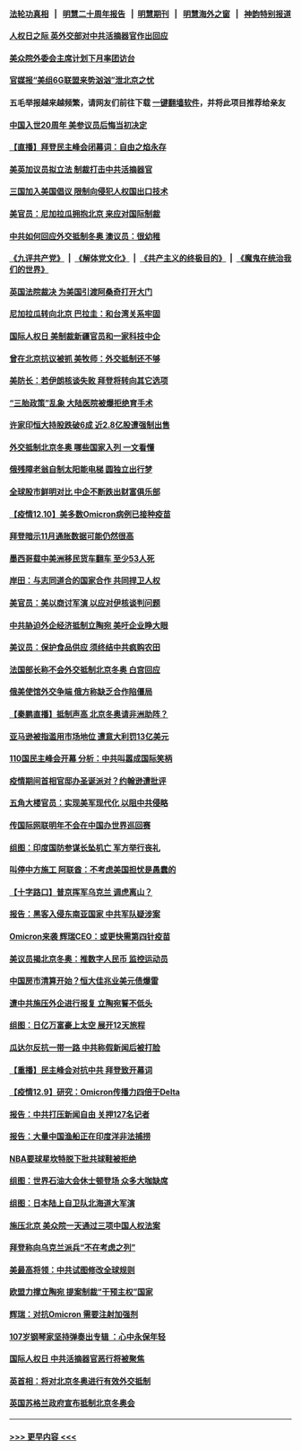 #### [法轮功真相](https://github.com/gfw-breaker/truth/blob/master/README.md?t=0) &nbsp;&nbsp;|&nbsp;&nbsp; [明慧二十周年报告](https://github.com/gfw-breaker/mh-reports/blob/master/README.md?t=0) &nbsp;&nbsp;|&nbsp;&nbsp;[明慧期刊](https://github.com/gfw-breaker/mh-qikan) &nbsp;&nbsp;|&nbsp;&nbsp; [明慧海外之窗](https://github.com/gfw-breaker/mh-news/blob/master/README.md?t=0) &nbsp;&nbsp;|&nbsp;&nbsp; [神韵特别报道](https://github.com/gfw-breaker/mh-news/blob/master/shenyun.md?t=0)
#### [人权日之际 英外交部对中共活摘器官作出回应](../pages/nsc418/n13430243.md?t=12111201) 
#### [美众院外委会主席计划下月率团访台](../pages/nsc418/n13430486.md?t=12111201) 
#### [官媒报“美组6G联盟来势汹汹”泄北京之忧](../pages/nsc418/n13429642.md?t=12111201) 
#### 五毛举报越来越频繁，请网友们前往下载 [一键翻墙软件](https://github.com/gfw-breaker/ssr-accounts)，并将此项目推荐给亲友
#### [中国入世20周年 美参议员后悔当初决定](../pages/nsc418/n13430286.md?t=12111201) 
#### [【直播】拜登民主峰会闭幕词：自由之焰永存](../pages/nsc418/n13430379.md?t=12111201) 
#### [美英加议员拟立法 制裁打击中共活摘器官](../pages/nsc418/n13430251.md?t=12111201) 
#### [三国加入美国倡议 限制向侵犯人权国出口技术](../pages/nsc418/n13430086.md?t=12111201) 
#### [美官员：尼加拉瓜拥抱北京 来应对国际制裁](../pages/nsc418/n13430192.md?t=12111201) 
#### [中共如何回应外交抵制冬奥 澳议员：很幼稚](../pages/nsc418/n13430068.md?t=12111201) 
#### [《九评共产党》](https://github.com/begood0513/9ping.md/blob/master/README.md) &nbsp;|&nbsp; [《解体党文化》](../../../../jtdwh.md/blob/master/README.md)  &nbsp;|&nbsp; [《共产主义的终极目的》](../../../../gczydzjmd.md/blob/master/README.md) &nbsp;|&nbsp; [《魔鬼在统治我们的世界》](../../../../mgztzwmdsj.md/blob/master/README.md) 
#### [英国法院裁决 为美国引渡阿桑奇打开大门](../pages/nsc418/n13430159.md?t=12111201) 
#### [尼加拉瓜转向北京 巴拉圭：和台湾关系牢固](../pages/nsc418/n13429893.md?t=12111201) 
#### [国际人权日 美制裁新疆官员和一家科技中企](../pages/nsc418/n13429921.md?t=12111201) 
#### [曾在北京抗议被抓 美牧师：外交抵制还不够](../pages/nsc418/n13429877.md?t=12111201) 
#### [美防长：若伊朗核谈失败 拜登将转向其它选项](../pages/nsc418/n13429727.md?t=12111201) 
#### [“三胎政策”乱象 大陆医院被爆拒绝育手术](../pages/nsc418/n13429800.md?t=12111201) 
#### [许家印恒大持股跌破6成 近2.8亿股遭强制出售](../pages/nsc418/n13429668.md?t=12111201) 
#### [外交抵制北京冬奥 哪些国家入列 一文看懂](../pages/nsc418/n13429413.md?t=12111201) 
#### [俄残障老翁自制太阳能电梯 圆独立出行梦](../pages/nsc418/n13428335.md?t=12111201) 
#### [全球股市鲜明对比 中企不断跌出财富俱乐部](../pages/nsc418/n13429394.md?t=12111201) 
#### [【疫情12.10】美多数Omicron病例已接种疫苗](../pages/nsc418/n13429074.md?t=12111201) 
#### [拜登暗示11月通胀数据可能仍然很高](../pages/nsc418/n13428709.md?t=12111201) 
#### [墨西哥载中美洲移民货车翻车 至少53人死](../pages/nsc418/n13428343.md?t=12111201) 
#### [岸田：与志同道合的国家合作 共同捍卫人权](../pages/nsc418/n13428377.md?t=12111201) 
#### [美官员：美以商讨军演 以应对伊核谈判问题](../pages/nsc418/n13428156.md?t=12111201) 
#### [中共胁迫外企经济抵制立陶宛 美吁企业睁大眼](../pages/nsc418/n13428270.md?t=12111201) 
#### [美议员：保护食品供应 须终结中共疯购农田](../pages/nsc418/n13428253.md?t=12111201) 
#### [法国部长称不会外交抵制北京冬奥 白宫回应](../pages/nsc418/n13428177.md?t=12111201) 
#### [俄美使馆外交争端 俄方称缺乏合作陷僵局](../pages/nsc418/n13427869.md?t=12111201) 
#### [【秦鹏直播】抵制声高 北京冬奥请非洲助阵？](../pages/nsc418/n13427857.md?t=12111201) 
#### [亚马逊被指滥用市场地位 遭意大利罚13亿美元](../pages/nsc418/n13427325.md?t=12111201) 
#### [110国民主峰会开幕 分析：中共叫嚣成国际笑柄](../pages/nsc418/n13427500.md?t=12111201) 
#### [疫情期间首相官邸办圣诞派对？约翰逊遭批评](../pages/nsc418/n13427724.md?t=12111201) 
#### [五角大楼官员：实现美军现代化 以阻中共侵略](../pages/nsc418/n13427780.md?t=12111201) 
#### [传国际网联明年不会在中国办世界巡回赛](../pages/nsc418/n13427550.md?t=12111201) 
#### [组图：印度国防参谋长坠机亡 军方举行丧礼](../pages/nsc418/n13427019.md?t=12111201) 
#### [叫停中方施工 阿联酋：不考虑美国担忧是愚蠢的](../pages/nsc418/n13427649.md?t=12111201) 
#### [【十字路口】普京挥军乌克兰 调虎离山？](../pages/nsc418/n13427026.md?t=12111201) 
#### [报告：黑客入侵东南亚国家 中共军队疑涉案](../pages/nsc418/n13427534.md?t=12111201) 
#### [Omicron来袭 辉瑞CEO：或更快需第四针疫苗](../pages/nsc418/n13427462.md?t=12111201) 
#### [美议员揭北京冬奥：推数字人民币 监控运动员](../pages/nsc418/n13427465.md?t=12111201) 
#### [中国房市清算开始？恒大佳兆业美元债爆雷](../pages/nsc418/n13427306.md?t=12111201) 
#### [遭中共施压外企进行报复 立陶宛誓不低头](../pages/nsc418/n13426985.md?t=12111201) 
#### [组图：日亿万富豪上太空 展开12天旅程](../pages/nsc418/n13426635.md?t=12111201) 
#### [瓜达尔反抗一带一路 中共称假新闻后被打脸](../pages/nsc418/n13427079.md?t=12111201) 
#### [【重播】民主峰会对抗中共 拜登致开幕词](../pages/nsc418/n13425940.md?t=12111201) 
#### [【疫情12.9】研究：Omicron传播力四倍于Delta](../pages/nsc418/n13426577.md?t=12111201) 
#### [报告：中共打压新闻自由 关押127名记者](../pages/nsc418/n13426290.md?t=12111201) 
#### [报告：大量中国渔船正在印度洋非法捕捞](../pages/nsc418/n13425903.md?t=12111201) 
#### [NBA要球星坎特脱下批共球鞋被拒绝](../pages/nsc418/n13425545.md?t=12111201) 
#### [组图：世界石油大会休士顿登场 众多大咖缺席](../pages/nsc418/n13424379.md?t=12111201) 
#### [组图：日本陆上自卫队北海道大军演](../pages/nsc418/n13424007.md?t=12111201) 
#### [施压北京 美众院一天通过三项中国人权法案](../pages/nsc418/n13425410.md?t=12111201) 
#### [拜登称向乌克兰派兵“不在考虑之列”](../pages/nsc418/n13425319.md?t=12111201) 
#### [美最高将领：中共试图修改全球规则](../pages/nsc418/n13425027.md?t=12111201) 
#### [欧盟力撑立陶宛 提案制裁“干预主权”国家](../pages/nsc418/n13424824.md?t=12111201) 
#### [辉瑞：对抗Omicron 需要注射加强剂](../pages/nsc418/n13424656.md?t=12111201) 
#### [107岁钢琴家坚持弹奏出专辑 ：心中永保年轻](../pages/nsc418/n13423941.md?t=12111201) 
#### [国际人权日 中共活摘器官恶行将被聚焦](../pages/nsc418/n13424502.md?t=12111201) 
#### [英首相：将对北京冬奥进行有效外交抵制](../pages/nsc418/n13424568.md?t=12111201) 
#### [英国苏格兰政府宣布抵制北京冬奥会](../pages/nsc418/n13424277.md?t=12111201) 

----
#### [ >>> 更早内容 <<< ](../indexes/nsc418-earlier.md)

